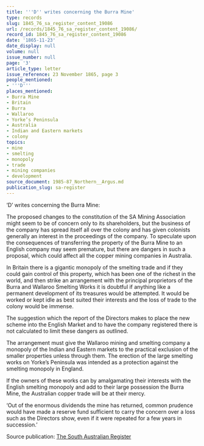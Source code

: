 ```yaml
---
title: '''D'' writes concerning the Burra Mine'
type: records
slug: 1845_76_sa_register_content_19086
url: /records/1845_76_sa_register_content_19086/
record_id: 1845_76_sa_register_content_19086
date: '1865-11-23'
date_display: null
volume: null
issue_number: null
page: '3'
article_type: letter
issue_reference: 23 November 1865, page 3
people_mentioned:
- '''D'''
places_mentioned:
- Burra Mine
- Britain
- Burra
- Wallaroo
- Yorke’s Peninsula
- Australia
- Indian and Eastern markets
- colony
topics:
- mine
- smelting
- monopoly
- trade
- mining companies
- development
source_document: 1985-87_Northern__Argus.md
publication_slug: sa-register
---
```


‘D’ writes concerning the Burra Mine:

The proposed changes to the constitution of the SA Mining Association might seem to be of concern only to its shareholders, but the business of the company has spread itself all over the colony and has given colonists generally an interest in the proceedings of the company.  To speculate upon the consequences of transferring the property of the Burra Mine to an English company may seem premature, but there are dangers in such a proposal, which could affect all the copper mining companies in Australia.

In Britain there is a gigantic monopoly of the smelting trade and if they could gain control of this property, which has been one of the richest in the world, and then strike an arrangement with the principal proprietors of the Burra and Wallaroo Smelting Works it is doubtful if anything like a permanent development of its treasures would be attempted.  It would be worked or kept idle as best suited their interests and the loss of trade to the colony would be immense.

The suggestion which the report of the Directors makes to place the new scheme into the English Market and to have the company registered there is not calculated to limit these dangers as outlined.

The arrangement must give the Wallaroo mining and smelting company a monopoly of the Indian and Eastern markets to the practical exclusion of the smaller properties unless through them.  The erection of the large smelting works on Yorke’s Peninsula was intended as a protection against the smelting monopoly in England.

If the owners of these works can by amalgamating their interests with the English smelting monopoly and add to their large possession the Burra Mine, the Australian copper trade will be at their mercy.

‘Out of the enormous dividends the mine has returned, common prudence would have made a reserve fund sufficient to carry the concern over a loss such as the Directors show, even if it were repeated for a few years in succession.’

Source publication: [The South Australian Register](/publications/sa-register/)
